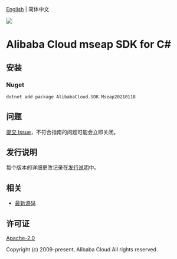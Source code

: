 [English](README.md) | 简体中文

![](https://aliyunsdk-pages.alicdn.com/icons/AlibabaCloud.svg)

# Alibaba Cloud mseap SDK for C#

## 安装

### Nuget

```bash
dotnet add package AlibabaCloud.SDK.Mseap20210118
```

## 问题

[提交 Issue](https://github.com/aliyun/alibabacloud-csharp-sdk/issues/new)，不符合指南的问题可能会立即关闭。

## 发行说明

每个版本的详细更改记录在[发行说明](./ChangeLog.md)中。

## 相关

* [最新源码](https://github.com/aliyun/alibabacloud-csharp-sdk/)

## 许可证

[Apache-2.0](http://www.apache.org/licenses/LICENSE-2.0)

Copyright (c) 2009-present, Alibaba Cloud All rights reserved.
